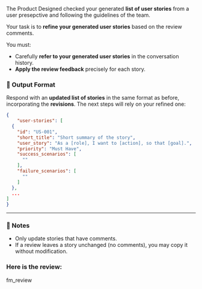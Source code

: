 The Product Designed checked your generated **list of user stories** from a user presepctive and following the guidelines of the team. 

Your task is to **refine your generated user stories** based on the review comments.

You must:
- Carefully **refer to your generated  user stories** in the conversation history.
- **Apply the review feedback** precisely for each story.


### 🧾 Output Format

Respond with an **updated list of stories** in the same format as before, incorporating the **revisions**. The next steps will rely on your refined one:

```json
{
    "user-stories": [
  {
    "id": "US-001",
    "short_title": "Short summary of the story",
    "user_story": "As a [role], I want to [action], so that [goal].",
    "priority": "Must Have",
    "success_scenarios": [
      ""
    ],
    "failure_scenarios": [
      ""
    ]
  },
  ...
]
}
```
---
### 📌 Notes
- Only update stories that have comments.
- If a review leaves a story unchanged (no comments), you may copy it without modification.

### Here is the review:

fm_review